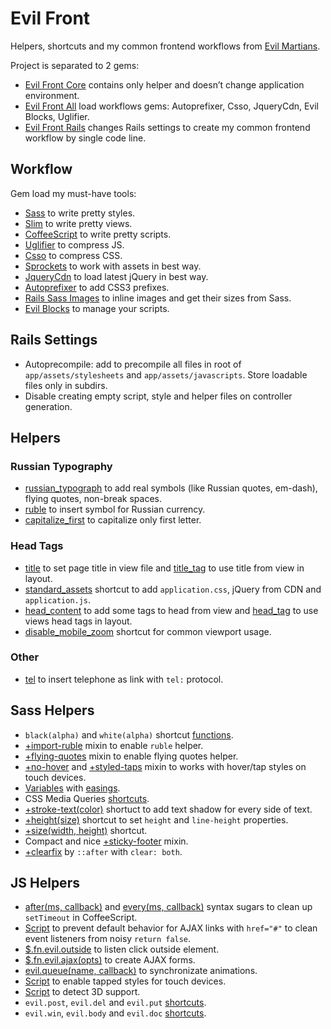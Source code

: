 # Evil Front

Helpers, shortcuts and my common frontend workflows
from [Evil Martians](http://evilmartians.com/).

Project is separated to 2 gems:
* [Evil Front Core](evil-front-core/) contains only helper and doesn’t change
  application environment.
* [Evil Front All](evil-front-all/) load workflows gems: Autoprefixer, Csso,
  JqueryCdn, Evil Blocks, Uglifier.
* [Evil Front Rails](evil-front-rails/) changes Rails settings to create
  my common frontend workflow by single code line.

## Workflow

Gem load my must-have tools:
* [Sass](http://sass-lang.com/) to write pretty styles.
* [Slim](http://slim-lang.com/) to write pretty views.
* [CoffeeScript](http://coffeescript.org/) to write pretty scripts.
* [Uglifier](https://github.com/lautis/uglifier) to compress JS.
* [Csso](http://bem.info/tools/csso/) to compress CSS.
* [Sprockets](https://github.com/sstephenson/sprockets) to work with assets
  in best way.
* [JqueryCdn](https://github.com/ai/jquery-cdn) to load latest jQuery
  in best way.
* [Autoprefixer](https://github.com/ai/autoprefixer) to add CSS3 prefixes.
* [Rails Sass Images](https://github.com/ai/rails-sass-images) to inline images
  and get their sizes from Sass.
* [Evil Blocks](https://github.com/ai/evil-blocks) to manage your scripts.

## Rails Settings

* Autoprecompile: add to precompile all files in root of
  `app/assets/stylesheets` and `app/assets/javascripts`.
  Store loadable files only in subdirs.
* Disable creating empty script, style and helper files
  on controller generation.

## Helpers

### Russian Typography

* [russian_typograph](evil-front-core/lib/evil-front/helpers/russian_typograph.rb)
  to add real symbols (like Russian quotes, em-dash), flying quotes,
  non-break spaces.
* [ruble](evil-front-core/lib/evil-front/helpers/ruble.rb) to insert symbol
  for Russian currency.
* [capitalize_first](evil-front-core/lib/evil-front/helpers/capitalize_first.rb)
  to capitalize only first letter.

### Head Tags

* [title](evil-front-core/lib/evil-front/helpers/title.rb) to set page title
  in view file and [title_tag](evil-front-core/lib/evil-front/helpers/title_tag.rb)
  to use title from view in layout.
* [standard_assets](evil-front-core/lib/evil-front/helpers/standard_assets.rb)
  shortcut to add `application.css`, jQuery from CDN and `application.js`.
* [head_content](evil-front-core/lib/evil-front/helpers/head_content.rb)
  to add some tags to head from view and
  [head_tag](evil-front-core/lib/evil-front/helpers/head_tag.rb) to use views
  head tags in layout.
* [disable_mobile_zoom](evil-front-core/lib/evil-front/helpers/disable_mobile_zoom.rb)
  shortcut for common viewport usage.

### Other

* [tel](evil-front-core/lib/evil-front/helpers/tel.rb) to insert telephone as link
  with `tel:` protocol.

## Sass Helpers

* `black(alpha)` and `white(alpha)` shortcut
  [functions](evil-front-core/lib/assets/stylesheets/evil-front/colors.sass).
* [+import-ruble](evil-front-core/lib/assets/stylesheets/evil-front/import-ruble.sass)
  mixin to enable `ruble` helper.
* [+flying-quotes](evil-front-core/lib/assets/stylesheets/evil-front/flying-quotes.sass)
  mixin to enable flying quotes helper.
* [+no-hover](evil-front-core/lib/assets/stylesheets/evil-front/no-hover.sass) and
  [+styled-taps](evil-front-core/lib/assets/stylesheets/evil-front/styled-taps.sass)
  mixin to works with hover/tap styles on touch devices.
* [Variables](evil-front-core/lib/assets/stylesheets/evil-front/easings.sass)
  with [easings](http://easings.net/).
* CSS Media Queries
  [shortcuts](evil-front-core/lib/assets/stylesheets/evil-front/media.sass).
* [+stroke-text(color)](evil-front-core/lib/assets/stylesheets/evil-front/stroke-text.sass)
  shortuct to add text shadow for every side of text.
* [+height(size)](evil-front-core/lib/assets/stylesheets/evil-front/height.sass)
  shortcut to set `height` and `line-height` properties.
* [+size(width, height)](evil-front-core/lib/assets/stylesheets/evil-front/size.sass)
  shortcut.
* Compact and nice
  [+sticky-footer](evil-front-core/lib/assets/stylesheets/evil-front/sticky-footer.sass)
  mixin.
* [+clearfix](evil-front-core/lib/assets/stylesheets/evil-front/clearfix.sass)
  by `::after` with `clear: both`.

## JS Helpers

* [after(ms, callback)](evil-front-core/lib/assets/javascripts/evil-front/after.js)
  and
  [every(ms, callback)](evil-front-core/lib/assets/javascripts/evil-front/every.js)
  syntax sugars to clean up `setTimeout` in CoffeeScript.
* [Script](evil-front-core/lib/assets/javascripts/evil-front/links.js) to prevent
  default behavior for AJAX links with `href="#"` to clean event listeners from
  noisy `return false`.
* [$.fn.evil.outside](evil-front-core/lib/assets/javascripts/evil-front/outside.js)
  to listen click outside element.
* [$.fn.evil.ajax(opts)](evil-front-core/lib/assets/javascripts/evil-front/ajax.js)
  to create AJAX forms.
* [evil.queue(name, callback)](evil-front-core/lib/assets/javascripts/evil-front/queue.js)
  to synchronizate animations.
* [Script](evil-front-core/lib/assets/javascripts/evil-front/tappable.js)
  to enable tapped styles for touch devices.
* [Script](evil-front-core/lib/assets/javascripts/evil-front/detect-3d.js)
  to detect 3D support.
* `evil.post`, `evil.del` and `evil.put`
  [shortcuts](evil-front-core/lib/assets/javascripts/evil-front/http.js).
* `evil.win`, `evil.body` and `evil.doc`
  [shortcuts](evil-front-core/lib/assets/javascripts/evil-front/core.js).
